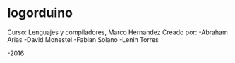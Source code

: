 # logorduino
Curso: Lenguajes y compiladores, Marco Hernandez
Creado por:
-Abraham Arias
-David Monestel
-Fabian Solano
-Lenin Torres

-2016